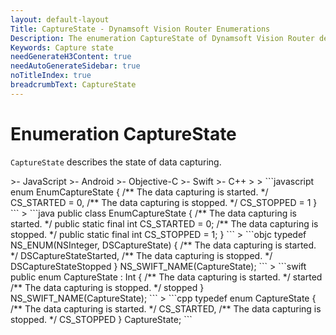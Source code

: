 ```yaml
---
layout: default-layout
Title: CaptureState - Dynamsoft Vision Router Enumerations
Description: The enumeration CaptureState of Dynamsoft Vision Router describes the state of data capturing.
Keywords: Capture state
needGenerateH3Content: true
needAutoGenerateSidebar: true
noTitleIndex: true
breadcrumbText: CaptureState
---
```


# Enumeration CaptureState

`CaptureState` describes the state of data capturing.

<div class="sample-code-prefix template2"></div>
   >- JavaScript
   >- Android
   >- Objective-C
   >- Swift
   >- C++
   >
>
```javascript
enum EnumCaptureState
{
   /** The data capturing is started. */
   CS_STARTED = 0,
   /** The data capturing is stopped. */
   CS_STOPPED = 1
}
```
>
```java
public class EnumCaptureState
{
   /** The data capturing is started. */
   public static final int CS_STARTED = 0;
   /** The data capturing is stopped. */
   public static final int CS_STOPPED = 1;
}
```
>
```objc
typedef NS_ENUM(NSInteger, DSCaptureState)
{
   /** The data capturing is started. */
   DSCaptureStateStarted,
   /** The data capturing is stopped. */
   DSCaptureStateStopped
} NS_SWIFT_NAME(CaptureState);
```
>
```swift
public enum CaptureState : Int
{
   /** The data capturing is started. */
   started
   /** The data capturing is stopped. */
   stopped
} NS_SWIFT_NAME(CaptureState);
```
>
```cpp
typedef enum CaptureState
{
   /** The data capturing is started. */
   CS_STARTED,
   /** The data capturing is stopped. */
   CS_STOPPED
} CaptureState;
```
